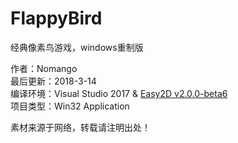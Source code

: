 # FlappyBird
经典像素鸟游戏，windows重制版  

作者：Nomango  
最后更新：2018-3-14  
编译环境：Visual Studio 2017 & [Easy2D v2.0.0-beta6](http://www.easy2d.cn/)  
项目类型：Win32 Application  
  
素材来源于网络，转载请注明出处！

